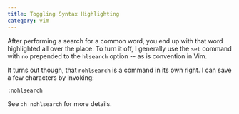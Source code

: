 ```yaml
---
title: Toggling Syntax Highlighting
category: vim
---
```



After performing a search for a common word, you end up with that word
highlighted all over the place. To turn it off, I generally use the `set`
command with `no` prepended to the `hlsearch` option -- as is convention in
Vim.

It turns out though, that `nohlsearch` is a command in its own right. I can
save a few characters by invoking:

```
:nohlsearch
```

See `:h nohlsearch` for more details.
